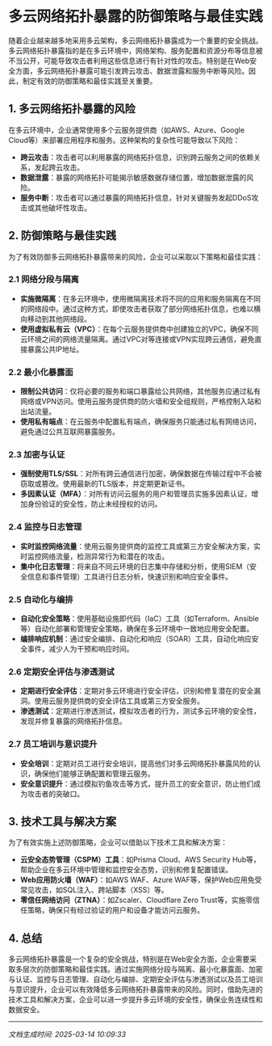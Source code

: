 # 多云网络拓扑暴露的防御策略与最佳实践

随着企业越来越多地采用多云架构，多云网络拓扑暴露成为一个重要的安全挑战。多云网络拓扑暴露指的是在多云环境中，网络架构、服务配置和资源分布等信息被不当公开，可能导致攻击者利用这些信息进行有针对性的攻击。特别是在Web安全方面，多云网络拓扑暴露可能引发跨云攻击、数据泄露和服务中断等风险。因此，制定有效的防御策略和最佳实践至关重要。

## 1. **多云网络拓扑暴露的风险**

在多云环境中，企业通常使用多个云服务提供商（如AWS、Azure、Google Cloud等）来部署应用程序和服务。这种架构的复杂性可能导致以下风险：

- **跨云攻击**：攻击者可以利用暴露的网络拓扑信息，识别跨云服务之间的依赖关系，发起跨云攻击。
- **数据泄露**：暴露的网络拓扑可能揭示敏感数据存储位置，增加数据泄露的风险。
- **服务中断**：攻击者可以通过暴露的网络拓扑信息，针对关键服务发起DDoS攻击或其他破坏性攻击。

## 2. **防御策略与最佳实践**

为了有效防御多云网络拓扑暴露带来的风险，企业可以采取以下策略和最佳实践：

### 2.1 **网络分段与隔离**

- **实施微隔离**：在多云环境中，使用微隔离技术将不同的应用和服务隔离在不同的网络段中。通过这种方式，即使攻击者获取了部分网络拓扑信息，也难以横向移动到其他网络段。
- **使用虚拟私有云（VPC）**：在每个云服务提供商中创建独立的VPC，确保不同云环境之间的网络流量隔离。通过VPC对等连接或VPN实现跨云通信，避免直接暴露公共IP地址。

### 2.2 **最小化暴露面**

- **限制公共访问**：仅将必要的服务和端口暴露给公共网络，其他服务应通过私有网络或VPN访问。使用云服务提供商的防火墙和安全组规则，严格控制入站和出站流量。
- **使用私有端点**：在云服务中配置私有端点，确保服务只能通过私有网络访问，避免通过公共互联网暴露服务。

### 2.3 **加密与认证**

- **强制使用TLS/SSL**：对所有跨云通信进行加密，确保数据在传输过程中不会被窃取或篡改。使用最新的TLS版本，并定期更新证书。
- **多因素认证（MFA）**：对所有访问云服务的用户和管理员实施多因素认证，增加身份验证的安全性，防止未经授权的访问。

### 2.4 **监控与日志管理**

- **实时监控网络流量**：使用云服务提供商的监控工具或第三方安全解决方案，实时监控网络流量，检测异常行为和潜在的攻击。
- **集中化日志管理**：将来自不同云环境的日志集中存储和分析，使用SIEM（安全信息和事件管理）工具进行日志分析，快速识别和响应安全事件。

### 2.5 **自动化与编排**

- **自动化安全策略**：使用基础设施即代码（IaC）工具（如Terraform、Ansible等）自动化部署和管理安全策略，确保在多云环境中一致地应用安全配置。
- **编排响应机制**：通过安全编排、自动化和响应（SOAR）工具，自动化响应安全事件，减少人为干预和响应时间。

### 2.6 **定期安全评估与渗透测试**

- **定期进行安全评估**：定期对多云环境进行安全评估，识别和修复潜在的安全漏洞。使用云服务提供商的安全评估工具或第三方安全服务。
- **渗透测试**：定期进行渗透测试，模拟攻击者的行为，测试多云环境的安全性，发现并修复暴露的网络拓扑信息。

### 2.7 **员工培训与意识提升**

- **安全培训**：定期对员工进行安全培训，提高他们对多云网络拓扑暴露风险的认识，确保他们能够正确配置和管理云服务。
- **安全意识提升**：通过模拟钓鱼攻击等方式，提升员工的安全意识，防止他们成为攻击者的突破口。

## 3. **技术工具与解决方案**

为了有效实施上述防御策略，企业可以借助以下技术工具和解决方案：

- **云安全态势管理（CSPM）工具**：如Prisma Cloud、AWS Security Hub等，帮助企业在多云环境中管理和监控安全态势，识别和修复配置错误。
- **Web应用防火墙（WAF）**：如AWS WAF、Azure WAF等，保护Web应用免受常见攻击，如SQL注入、跨站脚本（XSS）等。
- **零信任网络访问（ZTNA）**：如Zscaler、Cloudflare Zero Trust等，实施零信任策略，确保只有经过验证的用户和设备才能访问云服务。

## 4. **总结**

多云网络拓扑暴露是一个复杂的安全挑战，特别是在Web安全方面，企业需要采取多层次的防御策略和最佳实践。通过实施网络分段与隔离、最小化暴露面、加密与认证、监控与日志管理、自动化与编排、定期安全评估与渗透测试以及员工培训与意识提升，企业可以有效降低多云网络拓扑暴露带来的风险。同时，借助先进的技术工具和解决方案，企业可以进一步提升多云环境的安全性，确保业务连续性和数据安全。

---

*文档生成时间: 2025-03-14 10:09:33*



